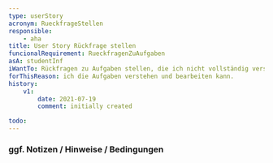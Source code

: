 ```yaml
---
type: userStory
acronym: RueckfrageStellen
responsible:
    - aha
title: User Story Rückfrage stellen
funcionalRequirement: RueckfragenZuAufgaben
asA: studentInf 
iWantTo: Rückfragen zu Aufgaben stellen, die ich nicht vollständig verstehe
forThisReason: ich die Aufgaben verstehen und bearbeiten kann.
history:
    v1:
        date: 2021-07-19
        comment: initially created

todo:
---
```


### ggf. Notizen / Hinweise / Bedingungen